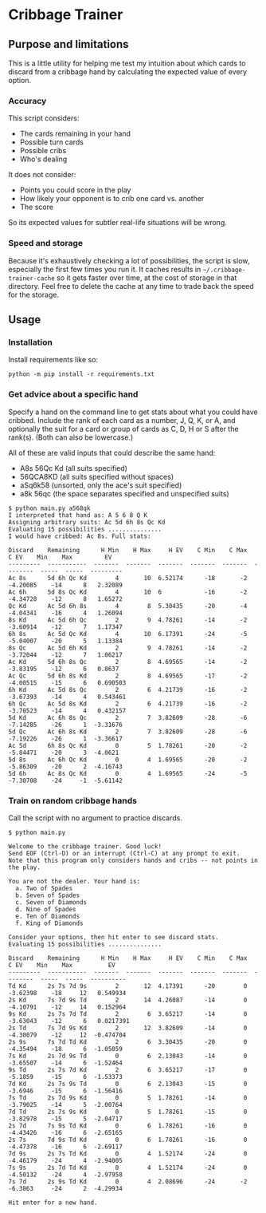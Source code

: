 # Cribbage Trainer

## Purpose and limitations

This is a little utility for helping me test my intuition about which cards to discard from a cribbage hand by calculating the expected value of every option.

### Accuracy

This script considers:
* The cards remaining in your hand
* Possible turn cards
* Possible cribs
* Who's dealing

It does not consider:
* Points you could score in the play
* How likely your opponent is to crib one card vs. another
* The score

So its expected values for subtler real-life situations will be wrong.

### Speed and storage

Because it's exhaustively checking a lot of possibilities, the script is slow, especially the first few times you run it. It caches results in `~/.cribbage-trainer-cache` so it gets faster over time, at the cost of storage in that directory. Feel free to delete the cache at any time to trade back the speed for the storage.

## Usage

### Installation

Install requirements like so:

```
python -m pip install -r requirements.txt
```

### Get advice about a specific hand

Specify a hand on the command line to get stats about what you could have cribbed. Include the rank of each card as a number, J, Q, K, or A, and optionally the suit for a card or group of cards as C, D, H or S after the rank(s). (Both can also be lowercase.)

All of these are valid inputs that could describe the same hand:
* A8s 56Qc Kd (all suits specified)
* 56QCA8KD (all suits specified without spaces)
* aSq6k58 (unsorted, only the ace's suit specified)
* a8k 56qc (the space separates specified and unspecified suits)


```
$ python main.py a568qk
I interpreted that hand as: A 5 6 8 Q K
Assigning arbitrary suits: Ac 5d 6h 8s Qc Kd
Evaluating 15 possibilities ...............
I would have cribbed: Ac 8s. Full stats:

Discard    Remaining      H Min    H Max     H EV    C Min    C Max      C EV    Min    Max         EV
---------  -----------  -------  -------  -------  -------  -------  --------  -----  -----  ---------
Ac 8s      5d 6h Qc Kd        4       10  6.52174      -18       -2  -4.20085    -14      8   2.32089
Ac 6h      5d 8s Qc Kd        4       10  6            -16       -2  -4.34728    -12      8   1.65272
Qc Kd      Ac 5d 6h 8s        4        8  5.30435      -20       -4  -4.04341    -16      4   1.26094
8s Kd      Ac 5d 6h Qc        2        9  4.78261      -14       -2  -3.60914    -12      7   1.17347
6h 8s      Ac 5d Qc Kd        4       10  6.17391      -24       -5  -5.04007    -20      5   1.13384
8s Qc      Ac 5d 6h Kd        2        9  4.78261      -14       -2  -3.72044    -12      7   1.06217
Ac Kd      5d 6h 8s Qc        2        8  4.69565      -14       -2  -3.83195    -12      6   0.8637
Ac Qc      5d 6h 8s Kd        2        8  4.69565      -17       -2  -4.00515    -15      6   0.690503
6h Kd      Ac 5d 8s Qc        2        6  4.21739      -16       -2  -3.67393    -14      4   0.543461
6h Qc      Ac 5d 8s Kd        2        6  4.21739      -16       -2  -3.78523    -14      4   0.432157
5d Kd      Ac 6h 8s Qc        2        7  3.82609      -28       -6  -7.14285    -26      1  -3.31676
5d Qc      Ac 6h 8s Kd        2        7  3.82609      -28       -6  -7.19226    -26      1  -3.36617
Ac 5d      6h 8s Qc Kd        0        5  1.78261      -20       -2  -5.84471    -20      3  -4.0621
5d 8s      Ac 6h Qc Kd        0        4  1.69565      -20       -2  -5.86309    -20      2  -4.16743
5d 6h      Ac 8s Qc Kd        0        4  1.69565      -24       -5  -7.30708    -24     -1  -5.61142
```

### Train on random cribbage hands

Call the script with no argument to practice discards.

```
$ python main.py

Welcome to the cribbage trainer. Good luck!
Send EOF (Ctrl-D) or an interrupt (Ctrl-C) at any prompt to exit.
Note that this program only considers hands and cribs -- not points in the play.

You are not the dealer. Your hand is:
  a. Two of Spades
  b. Seven of Spades
  c. Seven of Diamonds
  d. Nine of Spades
  e. Ten of Diamonds
  f. King of Diamonds

Consider your options, then hit enter to see discard stats.
Evaluating 15 possibilities ...............

Discard    Remaining      H Min    H Max     H EV    C Min    C Max      C EV    Min    Max          EV
---------  -----------  -------  -------  -------  -------  -------  --------  -----  -----  ----------
Td Kd      2s 7s 7d 9s        2       12  4.17391      -20        0  -3.62398    -18     12   0.549934
2s Kd      7s 7d 9s Td        2       14  4.26087      -14        0  -4.10791    -12     14   0.152964
9s Kd      2s 7s 7d Td        2        6  3.65217      -14        0  -3.63043    -12      6   0.0217391
2s Td      7s 7d 9s Kd        2       12  3.82609      -14        0  -4.30079    -12     12  -0.474704
2s 9s      7s 7d Td Kd        2        6  3.30435      -20        0  -4.35494    -18      6  -1.05059
7s Kd      2s 7d 9s Td        0        6  2.13043      -14        0  -3.65507    -14      6  -1.52464
9s Td      2s 7s 7d Kd        2        6  3.65217      -17        0  -5.1859     -15      6  -1.53373
7d Kd      2s 7s 9s Td        0        6  2.13043      -15        0  -3.6946     -15      6  -1.56416
7s Td      2s 7d 9s Kd        0        5  1.78261      -14        0  -3.79025    -14      5  -2.00764
7d Td      2s 7s 9s Kd        0        5  1.78261      -15        0  -3.82978    -15      5  -2.04717
2s 7d      7s 9s Td Kd        0        6  1.78261      -16        0  -4.43426    -16      6  -2.65165
2s 7s      7d 9s Td Kd        0        6  1.78261      -16        0  -4.47378    -16      6  -2.69117
7d 9s      2s 7s Td Kd        0        4  1.52174      -24        0  -4.46179    -24      4  -2.94005
7s 9s      2s 7d Td Kd        0        4  1.52174      -24        0  -4.50132    -24      4  -2.97958
7s 7d      2s 9s Td Kd        0        4  2.08696      -24       -2  -6.3863     -24      2  -4.29934

Hit enter for a new hand.
```
